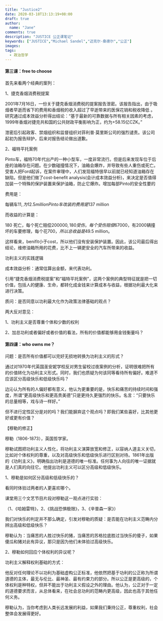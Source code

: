 ```yaml
---
title: "Justice2"
date: 2020-03-18T13:13:19+08:00
draft: true
author:
  name: "Jane"
comments: true
description: "JUSTICE 公正课笔记"
keywords: ["JUSTICE","Michael Sandel","迈克尔·桑德尔","公正"]
images:
tags:
  - 政治哲学
---
```


#### 第三课：free to choose


首先来看两个经典的案列：



1、捷克香烟消费税提案

2001年7月16日，一份关于捷克香烟消费税的提案报告泄密。该报告指出，由于吸烟者早逝而省下的费用和香烟税的收入超过了早逝带来的医保花销和税收降低 。研究通过成本效益分析得出结论：“基于最新的可靠数据与所有相关因素的考虑，1999年香烟对捷克共和国的公共财政平衡影响为正，约为+58.15亿CZK。”

泄密后引起政客、禁烟组织和监督组织对菲利普·莫里斯公司的强烈谴责。该公司起初为报告辩护，后来对报告结论做出道歉。


2、福特平托案例



Pinto车，福特70年代出产的一种小型车，一度非常流行。但是后来发现车位于后座的油箱存在问题。在少数碰撞情况下，油箱会爆炸，并导致有些人重伤或死亡。受害人把Ford起诉，在案件审理中，人们发现福特很早以前就已经知道油箱存在缺陷，但是他们做了cost-benefit analysis(会计成本效益分析)，来决定是否值得加装一个特殊的保护装置来保护油箱，防止它爆炸。增加每部Pinto的安全性要的

费用是：

每辆车$11,为12.5 million Pinto车改装的费用是$137 million

而收益的计算是：

180 死亡，每个死亡赔偿$200000, 180 受伤，每个受伤赔偿$67000，有2000辆撞坏的车要修理，每个花$700，所以总收益是$49.5 million。

这样看来，benifit小于cost，所以他们没有安装保护装置。因此，该公司最后得出结论，维修油箱所用的花费，比不上一辆更安全的汽车所带来的收益。




功利主义的实践逻辑

成本效益分析：通常估算出金额，来代表功利。

引用“捷克香烟消费税提案”和“福特平托案例”，这两个案例的典型特征就是把一切价值，包括人的健康、生命，都转化成金钱来计算成本与收益，根据功利最大化来进行决策。

质问：是否同意以功利最大化作为政策法律基础的观点？

两大反对意见：

1、功利主义是否尊重个体和少数的权利

2、加总功利或者偏好或者价值的看法，所有的价值都能够用金钱衡量吗？



#### 第四课：who owns me？




问题：是否所有价值都可以完好无损地转换为功利主义的形式？

通过对1970年代英国圣安妮学校反对男生留校过夜案例的分析，证明很难把所有的价值转化为功利主义形式。同时，我们也质疑为何该同等看待所有偏好。难道不应该区分高级快乐和低级快乐吗？

边沁认为所有的人偏好都有意义，他认为更重要的是，快乐和痛苦的持续时间和强度，所谓“更高级快乐和更高贵美德”只是更持久更强烈的快乐。名言：“只要快乐的总量相等，戏与诗一样好。”

但不进行定性区分是对的吗？我们能摒弃这个观点吗？即我们某些喜好，比其他更好或更有价值？

【穆勒的修正】

穆勒（1806-1873），英国哲学家。

穆勒试图把功利主义人性化，将功利主义演算放宽和修正，以容纳人道主义关切，比如对个体权利的尊重，以及对高级快乐和低级快乐进行区别对待。1861年出版的《功利主义》，明确指出功利是道德的唯一标准。任何事为人向往的唯一证据就是人们真的向往它。他提出功利主义可以区分高级和低级快乐。

1、穆勒是如何区分高级和低级快乐的？

看同时体验过两者的人更喜欢哪个。

课堂用三个文艺节目片段对穆勒这一观点进行实验：

（1、《哈姆雷特》，2、《挑战恐惧极限》，3、《辛普森一家》）

我们对快乐的判定并不那么确定，引发对穆勒的质疑：是否能在功利主义范畴内分辨出高级和低级快乐？

穆勒认为：当痛苦的人胜过快乐的猪，当痛苦的苏格拉底胜过当快乐的傻子，如果傻瓜和猪对此有异议，那只是因为他们未体验过高级快乐。

2、穆勒如何回应个体权利的异议呢？

功利主义解释权利基础的方式：

他反对任何理论不以功利为基础虚构公正标准，他依然把基于功利的公正称为所谓道德的主体，最无与伦比、最神圣、最有约束力的部分。所以公正是更高级的，个体权利是种特权，但并不能出于功利主义假设之外的理由。他认为，公正对于一定的道德要求而言，从总体看来，在社会总功利的范畴内更高级，因此也高于其他任何义务。

穆勒认为，当你考虑到人类长远发展的利益，如果我们秉持公正，尊重权利，社会整体会发展得更好。